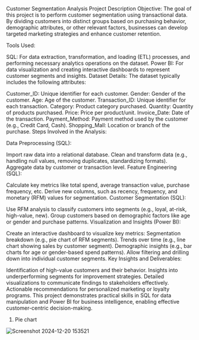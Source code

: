 Customer Segmentation Analysis Project Description
Objective:
The goal of this project is to perform customer segmentation using transactional data. By dividing customers into distinct groups based on purchasing behavior, demographic attributes, or other relevant factors, businesses can develop targeted marketing strategies and enhance customer retention.

Tools Used:

SQL: For data extraction, transformation, and loading (ETL) processes, and performing necessary analytics operations on the dataset.
Power BI: For data visualization and creating interactive dashboards to represent customer segments and insights.
Dataset Details:
The dataset typically includes the following attributes:

Customer_ID: Unique identifier for each customer.
Gender: Gender of the customer.
Age: Age of the customer.
Transaction_ID: Unique identifier for each transaction.
Category: Product category purchased.
Quantity: Quantity of products purchased.
Price: Price per product/unit.
Invoice_Date: Date of the transaction.
Payment_Method: Payment method used by the customer (e.g., Credit Card, Cash).
Shopping_Mall: Location or branch of the purchase.
Steps Involved in the Analysis:

Data Preprocessing (SQL):

Import raw data into a relational database.
Clean and transform data (e.g., handling null values, removing duplicates, standardizing formats).
Aggregate data by customer or transaction level.
Feature Engineering (SQL):

Calculate key metrics like total spend, average transaction value, purchase frequency, etc.
Derive new columns, such as recency, frequency, and monetary (RFM) values for segmentation.
Customer Segmentation (SQL):

Use RFM analysis to classify customers into segments (e.g., loyal, at-risk, high-value, new).
Group customers based on demographic factors like age or gender and purchase patterns.
Visualization and Insights (Power BI):

Create an interactive dashboard to visualize key metrics:
Segmentation breakdown (e.g., pie chart of RFM segments).
Trends over time (e.g., line chart showing sales by customer segment).
Demographic insights (e.g., bar charts for age or gender-based spend patterns).
Allow filtering and drilling down into individual customer segments.
Key Insights and Deliverables:

Identification of high-value customers and their behavior.
Insights into underperforming segments for improvement strategies.
Detailed visualizations to communicate findings to stakeholders effectively.
Actionable recommendations for personalized marketing or loyalty programs.
This project demonstrates practical skills in SQL for data manipulation and Power BI for business intelligence, enabling effective customer-centric decision-making.

1)  Pie chart
   
![Screenshot 2024-12-20 153521](https://github.com/user-attachments/assets/1f199a7f-9251-432f-a1cb-8e4fccda5132)






